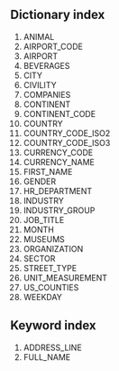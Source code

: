 Dictionary index
----------------------
1. ANIMAL
2. AIRPORT_CODE
3. AIRPORT
4. BEVERAGES
5. CITY
6. CIVILITY
7. COMPANIES
8. CONTINENT
9. CONTINENT_CODE
10. COUNTRY
11. COUNTRY_CODE_ISO2
12. COUNTRY_CODE_ISO3
13. CURRENCY_CODE
14. CURRENCY_NAME
15. FIRST_NAME
16. GENDER
17. HR_DEPARTMENT
18. INDUSTRY
19. INDUSTRY_GROUP
20. JOB_TITLE
21. MONTH
22. MUSEUMS
23. ORGANIZATION
24. SECTOR
25. STREET_TYPE
26. UNIT_MEASUREMENT
27. US_COUNTIES
28. WEEKDAY

Keyword index
--------------------
1. ADDRESS_LINE
2. FULL_NAME

